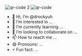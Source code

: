 ![qr-code 2](https://github.com/user-attachments/assets/ea8ca7cd-3cac-4408-a000-97a6e387aa28)
![qr-code](https://.com/user-attachments/assets/663a6270-0c7e-4235-93cc-4e850fd1cf87)
- 👋 Hi, I’m @drockyuh
- 👀 I’m interested in ...
- 🌱 I’m currently learning ...
- 💞️ I’m looking to collaborate on ...
- 📫 How to reach me ...
- 😄 Pronouns: ...
- ⚡ Fun fact: ...

<!---
drockyuh/drockyuh is a ✨ special ✨ repository because its `README.md` (this file) appears on your GitHub profile.
You can click the Preview link to take a look at your changes.
--->
